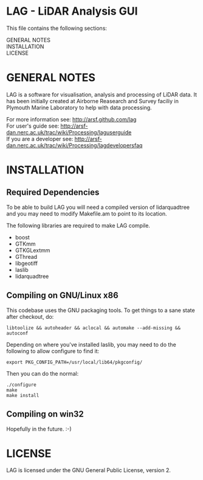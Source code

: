 LAG - LiDAR Analysis GUI
========================  

This file contains the following sections:  

GENERAL NOTES  
INSTALLATION  
LICENSE  

GENERAL NOTES
=============  
LAG is a software for visualisation, analysis and processing of LiDAR data. It has
been initially created at Airborne Reasearch and Survey faciliy in Plymouth Marine
Laboratory to help with data processing.  

For more information see: http://arsf.github.com/lag  
For user's guide see: http://arsf-dan.nerc.ac.uk/trac/wiki/Processing/laguserguide  
If you are a developer see: http://arsf-dan.nerc.ac.uk/trac/wiki/Processing/lagdevelopersfaq  

INSTALLATION
============

Required Dependencies
---------------------

To be able to build LAG you will need a compiled version of lidarquadtree and
you may need to modify Makefile.am to point to its location.

The following libraries are required to make LAG compile.
   * boost
   * GTKmm
   * GTKGLextmm
   * GThread
   * libgeotiff
   * laslib
   * lidarquadtree

Compiling on GNU/Linux x86
--------------------------

This codebase uses the GNU packaging tools.  To get things to a sane state
after checkout, do:

    libtoolize && autoheader && aclocal && automake --add-missing && autoconf

Depending on where you've installed laslib, you may need to do the following 
to allow configure to find it:

    export PKG_CONFIG_PATH=/usr/local/lib64/pkgconfig/

Then you can do the normal:

    ./configure
    make
    make install

Compiling on win32
------------------

Hopefully in the future. :-)

LICENSE
=======

LAG is licensed under the GNU General Public License, version 2. 
